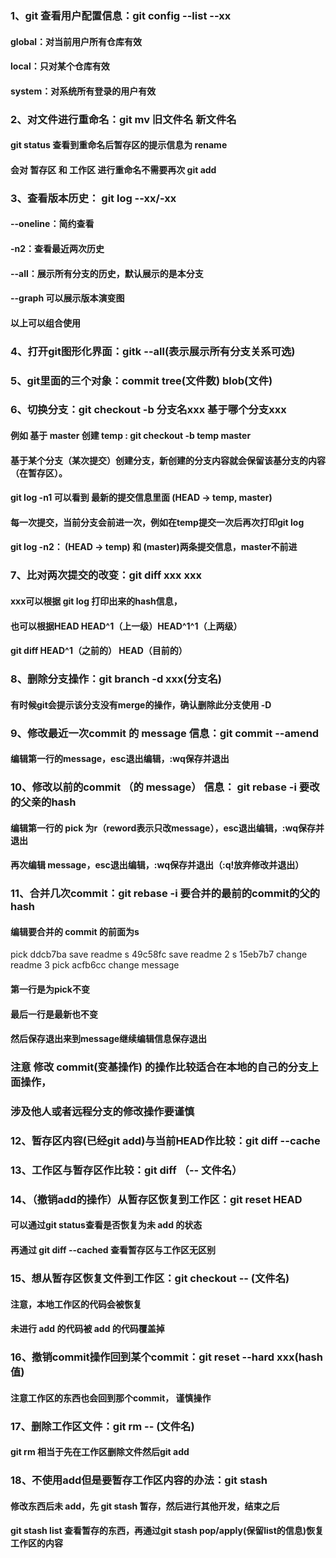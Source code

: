 ### 1、git 查看用户配置信息：git config  --list --xx
#### global：对当前用户所有仓库有效
#### local：只对某个仓库有效
#### system：对系统所有登录的用户有效

### 2、对文件进行重命名：git mv 旧文件名 新文件名
#### git status 查看到重命名后暂存区的提示信息为 rename
#### 会对 暂存区 和 工作区 进行重命名不需要再次 git add

### 3、查看版本历史： git log --xx/-xx
#### --oneline：简约查看
#### -n2：查看最近两次历史
#### --all：展示所有分支的历史，默认展示的是本分支
#### --graph 可以展示版本演变图
#### 以上可以组合使用

### 4、打开git图形化界面：gitk --all(表示展示所有分支关系可选)

### 5、git里面的三个对象：commit tree(文件数) blob(文件)

### 6、切换分支：git checkout -b 分支名xxx 基于哪个分支xxx
#### 例如 基于 master 创建 temp : git checkout -b temp master
#### 基于某个分支（某次提交）创建分支，新创建的分支内容就会保留该基分支的内容（在暂存区）。
#### git log -n1 可以看到 最新的提交信息里面 (HEAD -> temp, master)
#### 每一次提交，当前分支会前进一次，例如在temp提交一次后再次打印git log
#### git log -n2： (HEAD -> temp) 和 (master)两条提交信息，master不前进


### 7、比对两次提交的改变：git diff xxx xxx 
#### xxx可以根据 git log 打印出来的hash信息，
#### 也可以根据HEAD HEAD^1（上一级）HEAD^1^1（上两级）
#### git diff HEAD^1（之前的） HEAD（目前的）

### 8、删除分支操作：git branch -d xxx(分支名)
#### 有时候git会提示该分支没有merge的操作，确认删除此分支使用 -D

### 9、修改最近一次commit 的 message 信息：git commit --amend
#### 编辑第一行的message，esc退出编辑，:wq保存并退出

### 10、修改以前的commit （的 message） 信息： git rebase -i 要改的父亲的hash
#### 编辑第一行的 pick 为r（reword表示只改message），esc退出编辑，:wq保存并退出
#### 再次编辑 message，esc退出编辑，:wq保存并退出（:q!放弃修改并退出）

### 11、合并几次commit：git rebase -i 要合并的最前的commit的父的hash
####  编辑要合并的 commit 的前面为s


pick ddcb7ba save readme
s 49c58fc save readme 2
s 15eb7b7 change readme 3
pick acfb6cc change message



#### 第一行是为pick不变
#### 最后一行是最新也不变
#### 然后保存退出来到message继续编辑信息保存退出

### 注意 修改 commit(变基操作) 的操作比较适合在本地的自己的分支上面操作，
### 涉及他人或者远程分支的修改操作要谨慎

### 12、暂存区内容(已经git add)与当前HEAD作比较：git diff --cache

### 13、工作区与暂存区作比较：git diff （-- 文件名）

### 14、（撤销add的操作）从暂存区恢复到工作区：git reset HEAD
#### 可以通过git status查看是否恢复为未 add 的状态
#### 再通过 git diff --cached 查看暂存区与工作区无区别

### 15、想从暂存区恢复文件到工作区：git checkout -- (文件名)
#### 注意，本地工作区的代码会被恢复
#### 未进行 add 的代码被 add 的代码覆盖掉

### 16、撤销commit操作回到某个commit：git reset --hard xxx(hash值)
#### 注意工作区的东西也会回到那个commit， 谨慎操作

### 17、删除工作区文件：git rm -- (文件名)
#### git rm 相当于先在工作区删除文件然后git add

### 18、不使用add但是要暂存工作区内容的办法：git stash
#### 修改东西后未 add，先 git stash 暂存，然后进行其他开发，结束之后
#### git stash list 查看暂存的东西，再通过git stash pop/apply(保留list的信息)恢复工作区的内容

 





 







